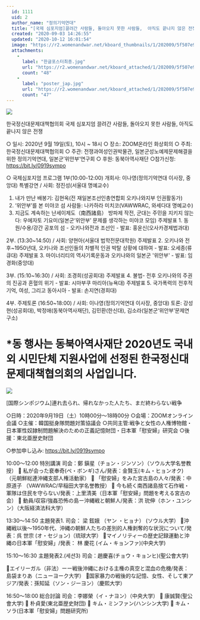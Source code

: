 ```yaml
---
  id: 1111
  uid: 2
  author_name: "정의기억연대"
  title: "[국제 심포지엄]끌려간 사람들, 돌아오지 못한 사람들,  아직도 끝나지 않은 전쟁"
  created: "2020-09-03 14:26:55"
  updated: "2020-10-12 16:01:54"
  image: "https://r2.womenandwar.net/kboard_thumbnails/1/202009/5f507e9f477444346233.jpg"
  attachments: 
    - 
      label: "한글포스터최종.jpg"
      url: "https://r2.womenandwar.net/kboard_attached/1/202009/5f507e9f1071f1462154.jpg"
      count: "48"
    - 
      label: "poster_jap.jpg"
      url: "https://r2.womenandwar.net/kboard_attached/1/202009/5f507e9f29bd73948853.jpg"
      count: "47"
---
```

![](https://r2.womenandwar.net/kboard_attached/1/202009/5f507f61df9ac6588452.jpg) 

한국정신대문제대책협의회 국제 심포지엄
끌려간 사람들, 돌아오지 못한 사람들, 아직도 끝나지 않은 전쟁

○ 일시: 2020년 9월 19일(토), 10시 ~ 18시
○ 장소: ZOOM온라인 화상회의
○ 주최: 한국정신대문제대책협의회
○ 주관: 전쟁과여성인권박물관, 일본군성노예제문제해결을 위한 정의기억연대, 일본군’위안부’연구회
○ 후원: 동북아역사재단
○참가신청: https://bit.ly/0919sympo

○ 국제심포지엄 프로그램
1부(10:00-12:00)
개회사: 이나영(정의기억연대 이사장, 중앙대)
특별강연 / 사회: 정진성(서울대 명예교수)
1) 내가 만난 배봉기: 김현옥(전 재일본조선인총연합회 오키나와지부 인권활동가)
2) ‘위안부’를 본 미야코 섬 사람들: 나카하라 미치코(VAWWRAC, 와세다대 명예교수)
3) 지금도 계속하는 난세이제도（南西諸島） 방파제 작전, 군대는 주민을 지키지 않는다: 우에자토 기요미(일본군‘위안부’ 문제를 생각하는 미야코 모임)
주제발표 1. 동원/수용/강간 공포의 섬 - 오키나와전과 조선인 - 발표: 홍윤신(오사카경제법과대)

2부. (13:30~14:50) / 사회: 양현아(서울대 법학전문대학원)
주제발표 2. 오키나와 전후~1950년대, 오키나와 조선인들의 차별적 인권 박탈 상황에 대하여 - 발표: 오세종(류큐대)
주제발표 3. 마이너리티의 역사기록운동과 오키나와의 일본군 '위안부' - 발표: 임경화(중앙대)

3부. (15:10~16:30) / 사회: 조경희(성공회대)
주제발표 4. 불법- 전후 오키나와의 주권의 진공과 혼혈의 위기 - 발표: 시마부쿠 마리아(뉴욕대)
주제발표 5. 국가폭력의 전후적 기억, 여성, 그리고 동아시아 - 발표: 손지연(경희대)

4부. 주제토론 (16:50~18:00) / 사회: 이나영(정의기억연대 이사장, 중앙대)
토론: 강성현(성공회대), 박정애(동북아역사재단), 김민환(한신대), 김소라(일본군‘위안부’문제연구소)

\*동 행사는 동북아역사재단 2020년도 국내외 시민단체 지원사업에 선정된 한국정신대문제대책협의회의 사업입니다.
========================================================================================

![](https://r2.womenandwar.net/kboard_attached/1/202009/5f507f61c55461080074.jpg)

\[国際シンポジウム\]連れ去られ、帰れなかった人たち、まだ終わらない戦争

○日時：2020年9月19日（土）10時00分～18時00分
○会場：ZOOMオンライン会議
○主催：韓国挺身隊問題対策協議会
○共同主管:戦争と女性の人権博物館・日本軍性奴隷制問題解決のための正義記憶財団・日本軍「慰安婦」研究会
○後援：東北亜歴史財団

○参加申し込み: https://bit.ly/0919sympo

10:00～12:00 特別講演
司会：鄭 鎭星（チョン・ジンソン）（ソウル大学名誉教授）
 私が会った裵奉奇(ぺ・ボンギ)さん/発表：金賢玉(キム・ヒョンオク) （元朝鮮総連沖縄支部人権活動家）
 「慰安婦」をみた宮古島の人々/発表：中原道子 （VAWWRAC/早稲田大学名誉教授）
 今も続く南西諸島捨て石作戦・軍隊は住民を守らない/発表：上里清美（日本軍「慰安婦」問題を考える宮古の会）
 動員/収容/強姦恐怖の島ー沖縄戦と朝鮮人/発表：洪 玧伸（ホン・ユンシン）（大阪経済法科大学）


13:30～14:50 主題発表1. 
司会： 梁 鉉娥 （ヤン ・ヒョナ） (ソウル大学）
沖縄戦以後～1950年代、沖縄の朝鮮人たちの差別的人権剥奪的な状況について/発表：呉 世宗 (オ・セジョン)（琉球大学）
マイノリティーの歴史記録運動と沖縄の日本軍「慰安婦」/発表： 林 慶花 (イム・キョンファ)(中央大学)

15:10～16:30 主題発表2.(세션3) 
司会：趙慶喜(チョウ・キョンヒ)(聖公會大学)

エイリーガル（非法）ーー戦後沖縄における主権の真空と混血の危機/発表：島袋まりあ（ニューヨーク大学）
国家暴力の戦後的な記憶、女性、そして東アジア/発表：孫知延（ソン・ジーヨン）（慶熙大学）

16:50～18:00 総合討論
司会：李娜榮（イ・ナヨン）（中央大学）
 康誠賢(聖公會大学)
 朴貞愛(東北亜歴史財団)
 キム・ミンファン(ハンシン大学)
 キム・ソラ(日本軍「慰安婦」問題研究所)
